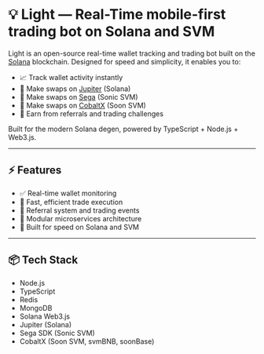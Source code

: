 # 💡 Light — Real-Time mobile-first trading bot on Solana and SVM

Light is an open-source real-time wallet tracking and trading bot built on the [Solana](https://solana.com) blockchain. Designed for speed and simplicity, it enables you to:

- 📈 Track wallet activity instantly
- 🔁 Make swaps on [Jupiter](https://sega.so) (Solana)
- 🔁 Make swaps on [Sega](https://sega.so) (Sonic SVM)
- 🔁 Make swaps on [CobaltX](https://cobaltx.io) (Soon SVM)
- 💸 Earn from referrals and trading challenges

Built for the modern Solana degen, powered by TypeScript + Node.js + Web3.js.

---

## ⚡ Features

- ✅ Real-time wallet monitoring
- 🔄 Fast, efficient trade execution
- 🎁 Referral system and trading events
- 🧠 Modular microservices architecture
- 🚀 Built for speed on Solana and SVM

---

## 📦 Tech Stack

- Node.js
- TypeScript
- Redis
- MongoDB
- Solana Web3.js
- Jupiter (Solana)
- Sega SDK (Sonic SVM)
- CobaltX (Soon SVM, svmBNB, soonBase)